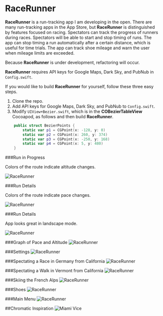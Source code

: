 RaceRunner
===================

**RaceRunner** is a run-tracking app I am developing in the open. There are many run-tracking apps in the App Store, but **RaceRunner** is distinguished by features focused on racing. Spectators can track the progress of runners during races. Spectators will be able to start and stop timing of runs. The app can stop timing a run automatically after a certain distance, which is useful for time trials. The app can track shoe mileage and warn the user when mileage limits are exceeded.

Because **RaceRunner** is under development, refactoring will occur.

**RaceRunner** requires API keys for Google Maps, Dark Sky, and PubNub in `Config.swift`.

If you would like to build **RaceRunner** for yourself, follow these three easy steps.

1. Clone the repo.
2. Add API keys for Google Maps, Dark Sky, and PubNub to `Config.swift`.
3. Modify `UIView+Bezier.swift`, which is in the **COBezierTableView** Cocoapod, as follows and then build **RaceRunner**.
```swift
    public struct BezierPoints {
        static var p1 = CGPoint(x: -128, y: 0)
        static var p2 = CGPoint(x: 260, y: 374)
        static var p3 = CGPoint(x: -250, y: 168)
        static var p4 = CGPoint(x: 5, y: 480)
    }
```

###Run in Progress

Colors of the route indicate altitude changes.

![RaceRunner](RaceRunner/RaceRunner1.png "Run in Progress")


###Run Details

Colors of the route indicate pace changes.

![RaceRunner](RaceRunner/RaceRunner2.png "Run Details")


###Run Details

App looks great in landscape mode.

![RaceRunner](RaceRunner/RaceRunner2-1.png "Run Details")


###Graph of Pace and Altitude
![RaceRunner](RaceRunner/RaceRunner8.png "Graph of Pace and Altitude")


###Settings
![RaceRunner](RaceRunner/RaceRunner3.png "Settings")


###Spectating a Race in Germany from California
![RaceRunner](RaceRunner/RaceRunner4.png "Spectating a Race in Germany from California")


###Spectating a Walk in Vermont from California
![RaceRunner](RaceRunner/RaceRunner5.png "Spectating a Walk in Vermont from California")

###Skiing the French Alps
![RaceRunner](RaceRunner/RaceRunner9.png "Skiing the French Alps")

###Shoes
![RaceRunner](RaceRunner/RaceRunner6.png "Shoes")


###Main Menu
![RaceRunner](RaceRunner/RaceRunner7.png "Main Menu")


##Chromatic Inspiration
![Miami Vice](http://images2.fanpop.com/image/photos/9300000/Miami-VIce-Season-2-opener-miami-vice-9384840-765-580.jpg "Miami Vice")

